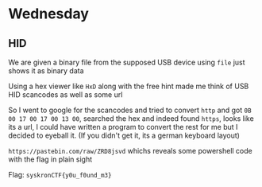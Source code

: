 # Wednesday

## HID

We are given a binary file from the supposed USB device
using `file` just shows it as binary data

Using a hex viewer like `HxD` along with the free hint made me think of USB HID scancodes as well as some url

So I went to google for the scancodes and tried to convert `http` and got
`0B 00 17 00 17 00 13 00`, searched the hex and indeed found `https`, looks like its a url, I could have written a program to convert the rest for me but I decided to eyeball it. (If you didn't get it, its a german keyboard layout)

`https://pastebin.com/raw/ZRD8jsvd` whichs reveals some powershell code with the flag in plain sight

Flag: `syskronCTF{y0u_f0und_m3}`